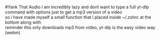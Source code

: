 #Yank That Audio
i am incredibly lazy and dont want to type a full yt-dlp command with options just to get a mp3 version of a video
<br>
so i have made myself a small function that i placed inside ~/.zshrc at the bottom along with 
<br> 
reminder this only downloads mp3 from video, yt-dlp <url> is the easy video way (webm)
